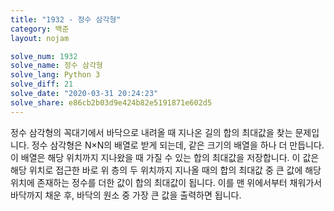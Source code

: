 ```yaml
---
title: "1932 - 정수 삼각형"
category: 백준
layout: nojam

solve_num: 1932
solve_name: 정수 삼각형
solve_lang: Python 3
solve_diff: 21
solve_date: "2020-03-31 20:24:23"
solve_share: e86cb2b03d9e424b82e5191871e602d5
---
```


정수 삼각형의 꼭대기에서 바닥으로 내려올 때 지나온 길의 합의 최대값을 찾는 문제입니다. 정수 삼각형은 N×N의 배열로 받게 되는데, 같은 크기의 배열을 하나 더 만듭니다. 이 배열은 해당 위치까지 지나왔을 때 가질 수 있는 합의 최대값을 저장합니다. 이 값은 해당 위치로 접근한 바로 위 층의 두 위치까지 지나올 때의 합의 최대값 중 큰 값에 해당 위치에 존재하는 정수를 더한 값이 합의 최대값이 됩니다. 이를 맨 위에서부터 채워가서 바닥까지 채운 후, 바닥의 원소 중 가장 큰 값을 출력하면 됩니다.
